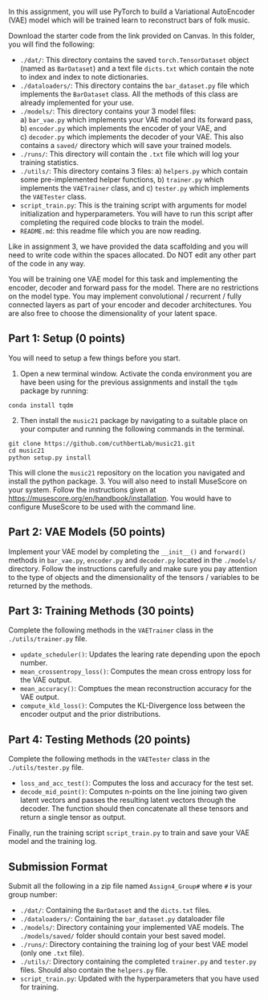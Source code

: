 In this assignment, you will use PyTorch to build a Variational AutoEncoder (VAE) model which will be trained learn to reconstruct bars of folk music. 

Download the starter code from the link provided on Canvas. In this folder, you will find the following: 
* `./dat/`: This directory contains the saved `torch.TensorDataset` object (named as `BarDataset`) and a text file `dicts.txt` which contain the note to index and index to note dictionaries.
* `./dataloaders/`: This directory contains the `bar_dataset.py` file which implements the `BarDataset` class. All the methods of this class are already implemented for your use. 
* `./models/`: This directory contains your 3 model files: a) `bar_vae.py` which implements your VAE model and its forward pass, b) `encoder.py` which implements the encoder of your VAE, and c) `decoder.py` which implements the decoder of your VAE. This also contains a `saved/` directory which will save your trained models.
* `./runs/`: This directory will contain the `.txt` file which will log your training statistics.
* `./utils/`: This directory contains 3 files: a) `helpers.py` which contain some pre-implemented helper functions, b) `trainer.py` which implements the `VAETrainer` class, and c) `tester.py` which implements the `VAETester` class.
* `script_train.py`: This is the training script with arguments for model initialization and hyperparameters. You will have to run this script after completing the required code blocks to train the model. 
* `README.md`: this readme file which you are now reading. 

Like in assignment 3, we have provided the data scaffolding and you will need to write code within the spaces allocated. Do NOT edit any other part of the code in any way.

You will be training one VAE model for this task and implementing the encoder, decoder and forward pass for the model. There are no restrictions on the model type. You may implement convolutional / recurrent / fully connected layers as part of your encoder and decoder architectures. You are also free to choose the dimensionality of your latent space. 

## Part 1: Setup (0 points)
You will need to setup a few things before you start.
1. Open a new terminal window. Activate the conda environment you are have been using for the previous assignments and install the `tqdm` package by running:
 ```
 conda install tqdm
 ```
2. Then install the `music21` package by navigating to a suitable place on your computer and running the following commands in the terminal.
 ```
 git clone https://github.com/cuthbertLab/music21.git
 cd music21
 python setup.py install
 ```
 This will clone the `music21` repository on the location you navigated and install the python package.
3. You will also need to install MuseScore on your system. Follow the instructions given at https://musescore.org/en/handbook/installation. You would have to configure MuseScore to be used with the command line. 

## Part 2: VAE Models (50 points)
Implement your VAE model by completing the `__init__()` and `forward()` methods in `bar_vae.py`, `encoder.py` and `decoder.py` located in the `./models/` directory. Follow the instructions carefully and make sure you pay attention to the type of objects and the dimensionality of the tensors / variables to be returned by the methods.

## Part 3: Training Methods (30 points)
Complete the following methods in the `VAETrainer` class in the `./utils/trainer.py` file. 
* `update_scheduler()`: Updates the learing rate depending upon the epoch number.
* `mean_crossentropy_loss()`: Computes the mean cross entropy loss for the VAE output.
* `mean_accuracy()`: Comptues the mean reconstruction accuracy for the VAE output.
* `compute_kld_loss()`: Computes the KL-Divergence loss between the encoder output and the prior distributions. 

## Part 4: Testing Methods (20 points)
Complete the following methods in the `VAETester` class in the `./utils/tester.py` file. 
* `loss_and_acc_test()`: Computes the loss and accuracy for the test set.
* `decode_mid_point()`: Computes n-points on the line joining two given latent vectors and passes the resulting latent vectors through the decoder. The function should then concatenate all these tensors and return a single tensor as output. 

Finally, run the training script `script_train.py` to train and save your VAE model and the training log. 

## Submission Format
Submit all the following in a zip file named `Assign4_Group#` where `#` is your group number:

* `./dat/`: Containing the `BarDataset` and the `dicts.txt` files.
* `./dataloaders/`: Containing the `bar_dataset.py` dataloader file
* `./models/`: Directory containing your implemented VAE models. The `./models/saved/` folder should contain your best saved model. 
* `./runs/`: Directory containing the training log of your best VAE model (only one `.txt` file).
* `./utils/`: Directory containing the completed `trainer.py` and `tester.py` files. Should also contain the `helpers.py` file. 
* `script_train.py`: Updated with the hyperparameters that you have used for training. 



